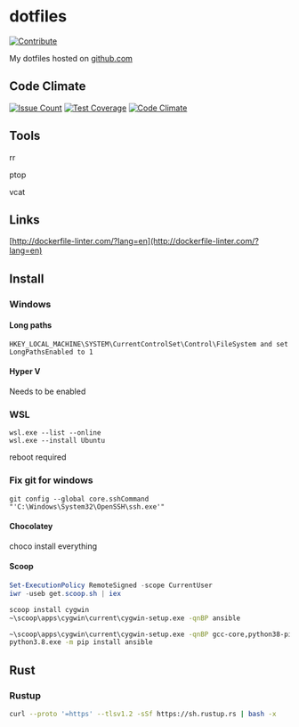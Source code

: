 # dotfiles

[![Contribute](http://beta.codenvy.com/factory/resources/codenvy-contribute.svg)](http://beta.codenvy.com/f?url=https://gitlab.com/iladin/dotfiles)

My dotfiles hosted on [github.com](http://github.com/iladin/dotfiles)

## Code Climate

[![Issue Count](https://codeclimate.com/github/iladin/dotfiles/badges/issue_count.svg)](https://codeclimate.com/github/iladin/dotfiles)
[![Test Coverage](https://codeclimate.com/github/iladin/dotfiles/badges/coverage.svg)](https://codeclimate.com/github/iladin/dotfiles/coverage)
[![Code Climate](https://codeclimate.com/github/iladin/dotfiles/badges/gpa.svg)](https://codeclimate.com/github/iladin/dotfiles)

## Tools

rr

ptop

vcat

## Links

[http://dockerfile-linter.com/?lang=en](http://dockerfile-linter.com/?lang=en)

## Install

### Windows


#### Long paths


```
HKEY_LOCAL_MACHINE\SYSTEM\CurrentControlSet\Control\FileSystem and set LongPathsEnabled to 1
```

#### Hyper V

Needs to be enabled

### WSL

``` shell
wsl.exe --list --online
wsl.exe --install Ubuntu
```

reboot required

### Fix git for windows

```
git config --global core.sshCommand "'C:\Windows\System32\OpenSSH\ssh.exe'"
```

#### Chocolatey

choco install everything

#### Scoop

```powershell
Set-ExecutionPolicy RemoteSigned -scope CurrentUser
iwr -useb get.scoop.sh | iex
```

```bash
scoop install cygwin
~\scoop\apps\cygwin\current\cygwin-setup.exe -qnBP ansible
```

```bash
~\scoop\apps\cygwin\current\cygwin-setup.exe -qnBP gcc-core,python38-pip,python38-devel,libffi-devel,libssl-devel,openssh
python3.8.exe -m pip install ansible
```

## Rust

### Rustup

```bash
curl --proto '=https' --tlsv1.2 -sSf https://sh.rustup.rs | bash -x

```
